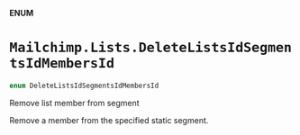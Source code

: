 **ENUM**

# `Mailchimp.Lists.DeleteListsIdSegmentsIdMembersId`

```swift
enum DeleteListsIdSegmentsIdMembersId
```

Remove list member from segment

Remove a member from the specified static segment.
